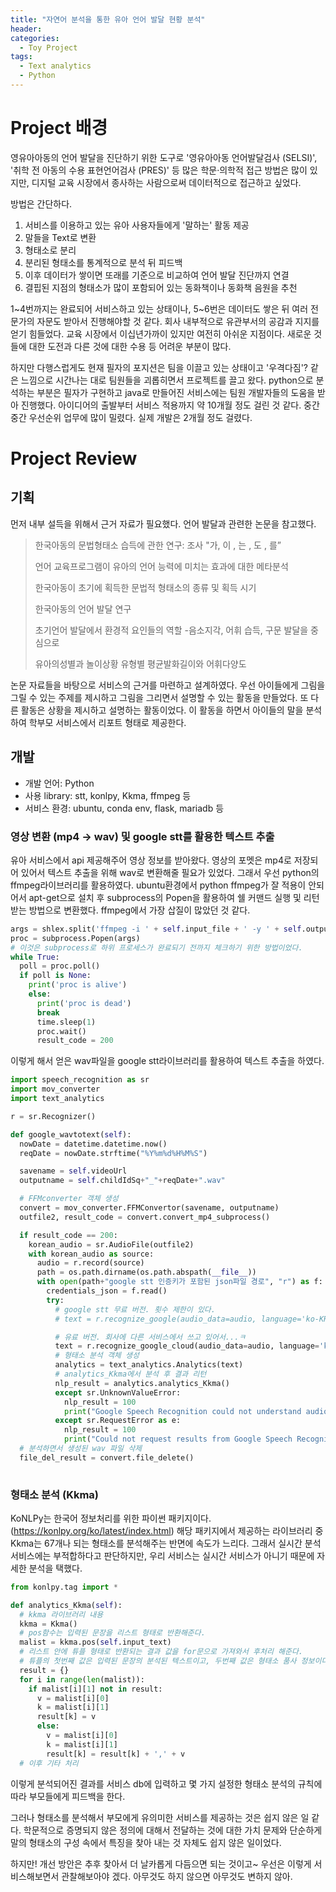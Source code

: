 ```yaml
---
title: "자연어 분석을 통한 유아 언어 발달 현황 분석"
header:
categories:
  - Toy Project
tags:
  - Text analytics
  - Python
---
```




# Project 배경

영유아아동의 언어 발달을 진단하기 위한 도구로 '영유아아동 언어발달검사 (SELSI)', '취학 전 아동의 수용 표현언어검사 (PRES)' 등 많은 학문·의학적 접근 방법은 많이 있지만, 디지털 교육 시장에서 종사하는 사람으로써 데이터적으로 접근하고 싶었다.

방법은 간단하다. 

1. 서비스를 이용하고 있는 유아 사용자들에게 '말하는' 활동 제공
2. 말들을 Text로 변환
3. 형태소로 분리
4. 분리된 형태소를 통계적으로 분석 뒤 피드백
5. 이후 데이터가 쌓이면 또래를 기준으로 비교하여 언어 발달 진단까지 연결
6. 결핍된 지점의 형태소가 많이 포함되어 있는 동화책이나 동화책 음원을 추천

1~4번까지는 완료되어 서비스하고 있는 상태이나, 5~6번은 데이터도 쌓은 뒤 여러 전문가의 자문도 받아서 진행해야할 것 같다. 회사 내부적으로 유관부서의 공감과 지지를 얻기 힘들었다. 교육 시장에서 이십년가까이 있지만 여전히 아쉬운 지점이다. 새로운 것들에 대한 도전과 다른 것에 대한 수용 등 어려운 부분이 많다.

하지만 다행스럽게도 현재 필자의 포지션은 팀을 이끌고 있는 상태이고 '우격다짐'? 같은 느낌으로 시간나는 대로 팀원들을 괴롭히면서 프로젝트를 끌고 왔다. python으로 분석하는 부분은 필자가 구현하고 java로 만들어진 서비스에는 팀원 개발자들의 도움을 받아 진행했다. 아이디어의 출발부터 서비스 적용까지 약 10개월 정도 걸린 것 같다. 중간 중간 우선순위 업무에 많이 밀렸다. 실제 개발은 2개월 정도 걸렸다.



# Project Review

## 기획

먼저 내부 설득을 위해서 근거 자료가 필요했다. 언어 발달과 관련한 논문을 참고했다. 

> 한국아동의 문법형태소 습득에 관한 연구: 조사 "가, 이 , 는 , 도 , 를”
>
> 언어 교육프로그램이 유아의 언어 능력에 미치는 효과에 대한 메타분석
>
> 한국아동이 초기에 획득한 문법적 형태소의 종류 및 획득 시기
>
> 한국아동의 언어 발달 연구
>
> 초기언어 발달에서 환경적 요인들의 역할 -음소지각, 어휘 습득, 구문 발달을 중심으로
>
> 유아의성별과 놀이상황 유형별 평균발화길이와 어휘다양도

논문 자료들을 바탕으로 서비스의 근거를 마련하고 설계하였다. 우선 아이들에게 그림을 그릴 수 있는 주제를 제시하고 그림을 그리면서 설명할 수 있는 활동을 만들었다. 또 다른 활동은 상황을 제시하고 설명하는 활동이었다. 이 활동을 하면서 아이들의 말을 분석하여 학부모 서비스에서 리포트 형태로 제공한다.

## 개발

- 개발 언어: Python
- 사용 library: stt, konlpy, Kkma, ffmpeg 등
- 서비스 환경: ubuntu, conda env, flask, mariadb 등

### 영상 변환 (mp4 -> wav)  및 google stt를 활용한 텍스트 추출

유아 서비스에서 api 제공해주어 영상 정보를 받아왔다. 영상의 포멧은 mp4로 저장되어 있어서 텍스트 추출을 위해 wav로 변환해줄 필요가 있었다. 그래서 우선 python의 ffmpeg라이브러리를 활용하였다. ubuntu환경에서 python ffmpeg가 잘 적용이 안되어서 apt-get으로 설치 후 subprocess의 Popen을 활용하여 쉘 커맨드 실행 및 리턴받는 방법으로 변환했다. ffmpeg에서 가장 삽질이 많았던 것 같다.

```python
args = shlex.split('ffmpeg -i ' + self.input_file + ' -y ' + self.output_file)
proc = subprocess.Popen(args)
# 이것은 subprocess로 하위 프로세스가 완료되기 전까지 체크하기 위한 방법이었다.
while True:
  poll = proc.poll()
  if poll is None:
    print('proc is alive')
    else:
      print('proc is dead')
      break
      time.sleep(1)
      proc.wait()
      result_code = 200        
```

이렇게 해서 얻은 wav파일을 google stt라이브러리를 활용하여 텍스트 추출을 하였다. 

```python
import speech_recognition as sr
import mov_converter
import text_analytics

r = sr.Recognizer()

def google_wavtotext(self):
  nowDate = datetime.datetime.now()
  reqDate = nowDate.strftime("%Y%m%d%H%M%S")

  savename = self.videoUrl
  outputname = self.childIdSq+"_"+reqDate+".wav"

  # FFMconverter 객체 생성
  convert = mov_converter.FFMConvertor(savename, outputname)
  outfile2, result_code = convert.convert_mp4_subprocess()

  if result_code == 200:
    korean_audio = sr.AudioFile(outfile2)
    with korean_audio as source:
      audio = r.record(source)
      path = os.path.dirname(os.path.abspath(__file__))
      with open(path+"google stt 인증키가 포함된 json파일 경로", "r") as f:
        credentials_json = f.read()
        try:                
          # google stt 무료 버전. 횟수 제한이 있다.
          # text = r.recognize_google(audio_data=audio, language='ko-KR')

          # 유료 버전. 회사에 다른 서비스에서 쓰고 있어서...ㅋ
          text = r.recognize_google_cloud(audio_data=audio, language='ko-KR', credentials_json=credentials_json)
          # 형태소 분석 객체 생성
          analytics = text_analytics.Analytics(text)
          # analytics_Kkma에서 분석 후 결과 리턴
          nlp_result = analytics.analytics_Kkma()
          except sr.UnknownValueError:
            nlp_result = 100
            print("Google Speech Recognition could not understand audio")
          except sr.RequestError as e:
            nlp_result = 100
            print("Could not request results from Google Speech Recognition service; {0}".format(e))
  # 분석하면서 생성된 wav 파일 삭제
  file_del_result = convert.file_delete()
             
```

### 형태소 분석 (Kkma)

KoNLPy는 한국어 정보처리를 위한 파이썬 패키지이다. (https://konlpy.org/ko/latest/index.html) 해당 패키지에서 제공하는 라이브러리 중 Kkma는 67개나 되는 형태소를 분석해주는 반면에 속도가 느리다. 그래서 실시간 분석 서비스에는 부적합하다고 판단하지만, 우리 서비스는 실시간 서비스가 아니기 때문에 자세한 분석을 택했다.

```python
from konlpy.tag import *

def analytics_Kkma(self):  
  # kkma 라이브러리 내용
  kkma = Kkma()
  # pos함수는 입력된 문장을 리스트 형태로 반환해준다.  
  malist = kkma.pos(self.input_text)
  # 리스트 안에 튜플 형태로 반환되는 결과 값을 for문으로 가져와서 후처리 해준다.
  # 튜플의 첫번째 값은 입력된 문장의 분석된 텍스트이고, 두번째 값은 형태소 품사 정보이다. 
  result = {}
  for i in range(len(malist)):
    if malist[i][1] not in result:
      v = malist[i][0]
      k = malist[i][1]
      result[k] = v
      else:
        v = malist[i][0]
        k = malist[i][1]
        result[k] = result[k] + ',' + v
  # 이후 기타 처리   
```

이렇게 분석되어진 결과를 서비스 db에 입력하고 몇 가지 설정한 형태소 분석의 규칙에 따라 부모들에게 피드백을 한다. 



그러나 형태소를 분석해서 부모에게 유의미한 서비스를 제공하는 것은 쉽지 않은 일 같다. 학문적으로 증명되지 않은 정의에 대해서 전달하는 것에 대한 가치 문제와 단순하게 말의 형태소의 구성 속에서 특징을 찾아 내는 것 자체도 쉽지 않은 일이었다. 

하지만! 개선 방안은 추후 찾아서 더 날카롭게 다듬으면 되는 것이고~ 우선은 이렇게 서비스해보면서 관찰해보아야 겠다. 아무것도 하지 않으면 아무것도 변하지 않아.